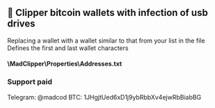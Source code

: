 ## 💸 Clipper bitcoin wallets with infection of usb drives
Replacing a wallet with a wallet similar to that from your list in the file
Defines the first and last wallet characters
#### \MadClipper\Properties\Addresses.txt

### Support paid
Telegram: @madcod
BTC: 1JHgjtUed6xD1j9ybRbbXv4ejwRbBiabBG
